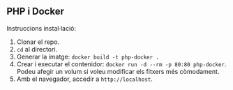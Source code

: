 ## PHP i Docker

Instruccions instal·lació:

1. Clonar el repo.
2. `cd` al directori.
3. Generar la imatge: `docker build -t php-docker .`
4. Crear i executar el contenidor: `docker run -d --rm -p 80:80 php-docker`. Podeu afegir un volum si voleu modificar els fitxers més còmodament.
5. Amb el navegador, accedir a `http://localhost`.